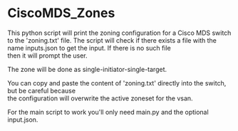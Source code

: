 # CiscoMDS_Zones
This python script will print the zoning configuration for a Cisco MDS switch to the 'zoning.txt' file.
The script will check if there exists a file with the name inputs.json to get the input. If there is no such file  
then it will prompt the user.

The zone will be done as single-initiator-single-target.

You can copy and paste the content of 'zoning.txt' directly into the switch, but be careful because  
the configuration will overwrite the active zoneset for the vsan.

For the main script to work you'll only need main.py and the optional input.json.
